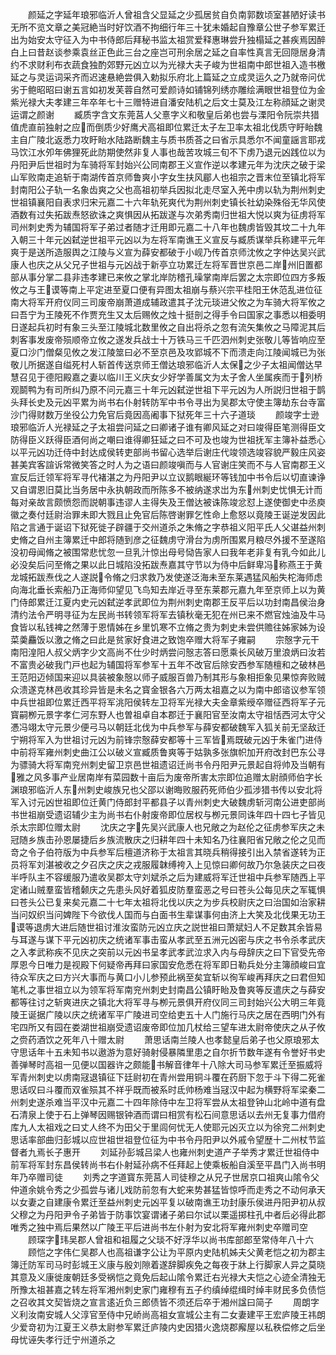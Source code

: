 <!-- { "loadSidebar": true } -->
　　颜延之字延年琅邪临沂人曾祖含父显延之少孤居贫自负南郭数顷室甚陋好读书无所不览文章之美冠絶当时好饮酒不拘细行年三十犹未婚起自豫章公世子参军累迁出为始安太守征入为中书侍郎后拜秘书监太祖赏爱释惠琳尝升独榻延之甚疾焉因醉白上曰昔赵谈参乘袁丝正色此三台之座岂可刑余居之延之自率性真言无回隠居身清约不求财利布衣蔬食独酌郊野元凶立以为光禄大夫子峻为世祖南中郎世祖入造书檄延之与灵运词采齐而迟速悬絶尝俱入勅拟乐府北上篇延之立成灵运久之乃就帝问优劣于鲍昭昭曰谢五言如初发芙蓉自然可爱颜诗如铺锦列绣亦雕绘满眼世祖登位为金紫光禄大夫孝建三年卒年七十三赠特进自潘安陆机之后文士莫及江左称顔延之谢灵运谓之颜谢
　　臧质字含文东莞莒人父憙字义和敬皇后弟也尝与溧阳令阮崇共猎值虎直前独射之应而倒质少好鹰犬高祖即位累迁太子左卫率太祖北伐质守盱眙魏主自广陵北返悉力攻盱眙水陆路断魏主与质书质荅之曰省示具悉尔不闻童謡言耶戎马饮江水夘年佛狸死此防期使然非复人事也哉苦攻城三旬不下虏乃退元凶践位以为丹阳尹后世祖时为车骑将军封始兴公同南郡王义宣作逆以孝建元年为沈庆之破于梁山军败南走追斩于南湖传首京师鲁爽小字女生扶风郿人也祖宗之晋末位至镇北将军封南阳公子轨一名象齿爽之父也高祖初举兵因拟北走尽室入羌中虏以轨为荆州刺史世祖镇襄阳自表求归宋元嘉二十六年轨死爽代为荆州刺史镇长社幼染殊俗无华风使酒数有过失拓跋焘怒欲诛之爽惧因从拓跋遂与次弟秀南归世祖大悦以爽为征虏将军司州刺史秀为辅国将军子弟过者随才迁用即元嘉二十八年也魏虏皆毁其坟二十九年入朝三十年元凶弑逆世祖平元凶以为左将军南谯王义宣反与臧质谋举兵称建平元年爽于是送所造服舆之江陵与义宣为薛安都破于小岘乃传首京师沈攸之字仲达吴兴武康人也庆之从父兄子世祖与元凶战于新亭立功累迁左将军晋世京邑二岸州旧置都部从事分掌二县非违孝建已来攸之掌北岸防稽孔璪掌南岸后罢之太宗即位四方多叛攸之与王谟等南上平定进至夏口便有异图太祖崩与蔡兴宗平桂阳王休范乱进位征南大将军开府仪同三司废帝崩萧道成辅政遣其子沈元琰进父攸之为车骑大将军攸之曰吾宁为王陵死不作贾充生又太后赐攸之烛十挺剖之得手令曰国家之事悉以相委明日遂起兵初时有象三头至江陵城北数里攸之自出将杀之忽有流矢集攸之马障泥其后刺客事发废帝殒顺帝立攸之遂发兵战士十万铁马三千匹泗州刺史张敬儿等皆响应至夏口沙门僧粲见攸之发江陵筮曰必不至京邑及攻郢城不下而溃走向江陵闻城已为张敬儿所据遂自缢死村人斩首传送京师王僧达琅邪临沂人太保之少子太祖闻僧达早慧召见于德阳殿嘉之妻以临川王义庆女少好学善属文为太子舍人坐属疾而于列桥观鬬鸭为有司所纠乃原不问元嘉三十年元凶弑逆世祖下平元凶为人所説归世祖于鹊头拜长史及元凶平累为尚书右仆射转防军中书令寻出为吴郡太守使主簿劫东台寺富沙门得财数万坐役公力免官后竟因高阇事下狱死年三十六子道琰
　　颜竣字士逊琅邪临沂人光禄延之子太祖尝问延之曰卿诸子谁有卿风延之对曰竣得臣笔测得臣文防得臣义跃得臣酒何尚之嘲曰谁得卿狂延之曰不可及也竣为世祖抚军主簿补益悉心以平元凶功迁侍中封达成侯转吏部尚书留心选举后谢庄代竣领选竣容貌严毅庄风姿甚美宾客諠诉常微笑答之时人为之语曰颜竣嗔而与人官谢庄笑而不与人官南郡王义宣反后迁领军将军寻代褚湛之为丹阳尹以立议鹅眼綖环等钱加中书令后以切直谏诤又自谓恩旧莫比当务居中永执朝政而所陈多不被纳遂求岀为东州刺史忧惧无计而每对亲故言颇愤怨而説朝事违谬人主得失及王僧达被诛陈竣忿怼上遂使御史中丞庾徽之奏付廷尉治罪未即大戮且止免官后陈啓谢罪乞性命上愈怒以竟陵王诞逆发因此陷之言通于诞诏下狱死徙子辟疆于交州道杀之朱脩之字恭祖义阳平氏人父谌益州刺史脩之自州主簿累迁中郎将随到彦之征魏虏守滑台为虏所围累月粮尽外援不至遂陷没初母闻脩之被围常悲忧忽一旦乳汁惊出母号恸告家人曰我年老非复有乳今如此儿必没矣后问至脩之果以此日城陷没拓跋焘嘉其守节以为侍中后鲜卑冯称燕王于黄龙城拓跋焘伐之人遂説令脩之归求救乃发使遂泛海未至东莱遇猛风船失柁海师虑向海北垂长索船乃正海师仰望见飞鸟知去岸近寻至东莱郡元嘉九年至京师上以为黄门侍郎累迁江夏内史元凶弑逆孝武即位为荆州刺史南郡王反平后以功封南昌侯治身清约法令严明寻征为左民尚书转领军将军去镇秋毫无犯在州已来不燃官烛油及牛马食皆以私钱裨之然薄于恩情姊在乡里饥寒不立脩之贵为刺史未尝供赡往姊家姊为设菜羮麤饭以激之脩之曰此是贫家好食进之致饱卒赠大将军子雍嗣
　　宗慤字元干南阳湟阳人叔父炳字少文高尚不仕少时炳尝问慤志答曰愿乘长风破万里浪炳曰汝若不富贵必破我门戸也起为辅国将军参军十五年不改官后除安西参军随檀和之破林邑王范阳迈倾国来迎以具装被象慤以师子威服百兽乃制其形与象相拒象见果惊奔败贼众溃遂克林邑收其珍异皆是未名之寳金银各六万两太祖嘉之以为南中郎谘议参军领中兵世祖即位累迁西平将军洮阳侯转左卫将军光禄大夫金章紫绶卒赠征西将军子元寳嗣栁元景字孝仁河东野人也曽祖卓自本郡迁于襄阳官至汝南太守祖恬西河太守父慿冯翊太守元景少便弓马以朝廷北伐为中兵参军与薛安都破魏军入狐关前无坚敌迁宁朔将军入为世祖讨元凶为前锋宗慤薛安都等十三军皆焉既破元凶于朱雀门进侍中前将军雍州刺史曲江公以破义宣臧质鲁爽等于姑孰多张旗帜加开府改封巴东公寻为骠骑大将军南兖州刺史留卫京邑世祖遗诏迁尚书令丹阳尹元景起自将帅及当朝有雅之风多事产业居南岸有菜园数十亩后为废帝所害太宗即位追赠太尉顔师伯字长渊琅邪临沂人东州刺史峻族兄也父邵以谢晦败服药死师伯少孤涉猎书传以安北将军入讨元凶世祖即位迁黄门侍郎封平都县子以青州刺史大破魏虏斩河南公进吏部尚书世祖崩受遗诏辅少主为尚书右仆射废帝即位居权与栁元景同诛年四十四七子皆见杀太宗即位赠太尉
　　沈庆之字先吴兴武康人也兄敞之为赵伦之征虏参军庆之未冠随乡族击孙恩屡捷后乡族流散庆之归耕年四十未知名乃往襄阳省兄敞之伦之见而竒之令子伯符版为中兵参军后檀道济称于太祖言其晓兵稍得接引出入禁省遂转为正员将军刘湛被收之夕召庆之庆之戎服履韎缚袴入上见惊曰卿何故乃尔急装庆之曰夜半呼队主不容缓服乃遣收吴郡太守刘斌杀之后为建威将军迁世祖中兵参军随西上平定诸山贼羣蛮皆稽颡庆之先患头风好着狐皮防羣蛮恶之号曰苍头公每见庆之军辄惧曰苍头公已复来矣元嘉二十七年太祖将北伐以庆之为步兵校尉庆之曰治国如治家耕当问奴织当问婢陛下今欲伐人国而与白面书生辈谋事何由济上大笑及北伐果无功王谟等退虏大进后随世祖讨淮汝蛮防元凶立庆之説世祖曰萧斌妇人不足数其余皆易与耳遂与谋下平元凶初庆之统诸军事击蛮从孝武至五洲元凶密与庆之书令杀孝武庆之入孝武称疾不见庆之突前以元凶书呈孝武孝武泣求入内与母辞庆之曰下官受先帝厚恩今日唯力是视殿下何疑帝再拜曰家国安危悉在将军即日勒兵处分主簿顔峻曰宜待众军庆之曰方兴大事而与黄口小儿参预此祸至矣宜斩以徇军峻再拜庆之曰君但知笔札之事世祖立以为领军将军南兖州刺史封南昌公镇盱眙及鲁爽等反遣庆之与薛安都等往讨之斩爽进庆之镇北大将军寻与栁元景俱开府仪同三司封始兴公大明三年竟陵王诞据广陵以庆之统诸军平广陵进司空给吏五十人门施行马庆之居在西明门外有宅四所又有园在娄湖世祖崩受遗诏废帝即位加几杖给三望车进太尉帝使庆之从子攸之赍药酒饮之死年八十赠太尉
　　萧思话南兰陵人也孝懿皇后弟子也父原琅邪太守思话年十五未知书以遨游为意好骑射侵暴隣里患之自尔折节数年遂有令誉好书史善弹琴时高祖一见便以国器许之颇能书解音律年十八除大司马参军累迁至振威将军青州刺史以虏南冦退镇征下廷尉初在青州尝用铜斗覆在药厨下忽于斗下得二死雀思话叹曰斗覆而双雀殒其不祥乎既而被系时氐帅杨难当冦汉中起为横野将军梁秦二州刺史遂杀难当平汉中元嘉二十四年除侍中左卫将军尝从太祖登钟山北岭中道有盘石清泉上使于石上弹琴因赐银钟酒而谓曰相赏有松石间意思话以去州无复事力借府库九人太祖戏之曰丈人终不为田父于里闾何忧无人使耶元凶灭立以为徐兖二州刺史思话率部曲归彭城以应世祖世祖登位征为中书令丹阳尹以外戚令望歴十二州杖节监督者九焉长子惠开
　　刘延孙彭城吕梁人也雍州刺史道产子举秀才累迁世祖侍中前军将军封东昌侯转尚书右仆射延孙病不任拜起上使乘板船自溪至平昌门入尚书明年乃卒赠司徒
　　刘秀之字道寳东莞莒人司徒穆之从兄子世居京口祖爽山隂令父仲道余姚令秀之少孤尝与诸儿戏防前忽有大蛇来势甚猛皆惊呼而走秀之不动何承天以女妻之自建康令累迁至益州刺史元凶平复以破南谯王功封康乐侯进丹阳尹初从叔父穆之为丹阳尹令子弟皆于防事饮宴谓诸子弟曰尔试以栗遥掷柱孔中者后必得此郡唯秀之独中焉后果然以广陵王平后进尚书左仆射为安北将军雍州刺史卒赠司空
　　顾琛字玮吴郡人曾祖和祖履之父琰不好浮华以尚书库部郎至常侍年八十六
　　顾恺之字伟仁吴郡人也高祖谦字公让为平原内史陆机姊夫父黄老恺之初为郡主簿迁防军司马时彭城王义康与殷刘隙着遂辞脚疾免之每夜于牀上行脚家人异之莫晓其意及义康徙废朝廷多受祸恺之竟免后起山隂令累迁右光禄大夫恺之心迹全清独无所豫太祖甚嘉之转左将军湘州刺史家门雍穆有五子约缜绰绲缉时绰丰财民多负债恺之召收其文契皆烧之宣言逺近负三郎债皆不须还后卒于湘州諡曰简子
　　周朗字义利汝南安城人父淳官至侍中兄峤尚高祖女宣城公主有二女妻建平王宏庐陵王祎朗少爱竒初为江夏王义恭太尉参军累迁庐陵内史因猎火逸烧郡廨屋以私秩偿修之后坐母忧诬失孝行迁宁州道杀之
